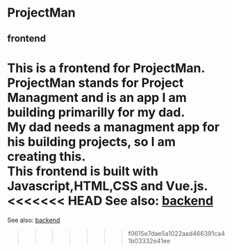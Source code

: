 # ProjectMan
## frontend
This is a frontend for ProjectMan.\
ProjectMan stands for Project Managment and is an app I am building primarilly for my dad.\
My dad needs a managment app for his building projects, so I am creating this.\
This frontend is built with Javascript,HTML,CSS and Vue.js.\
<<<<<<< HEAD
See also: [backend](https://github.com/stepanzak/projectman-backend)
=======
See also: [backend](https://github.com/stepanzak/projectman-frontend)
>>>>>>> f0615e7dae5a1022aad466391ca41b03332e41ee
